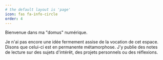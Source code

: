 ```yaml
---
# the default layout is 'page'
icon: fas fa-info-circle
order: 4
---
```


Bienvenue dans ma "domus" numérique. 

Je n'ai pas encore une idée fermement assise de la vocation de cet espace. Disons que celui-ci est en permanente métamorphose. J'y publie des notes de lecture sur des sujets d'intérêt, des projets personnels ou des réflexions. 



